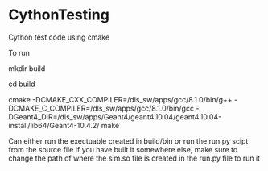 # CythonTesting
Cython test code using cmake

To run

mkdir build

cd build

cmake -DCMAKE_CXX_COMPILER=/dls_sw/apps/gcc/8.1.0/bin/g++ -DCMAKE_C_COMPILER=/dls_sw/apps/gcc/8.1.0/bin/gcc -DGeant4_DIR=/dls_sw/apps/Geant4/geant4.10.04/geant4.10.04-install/lib64/Geant4-10.4.2/
make

Can either run the exectuable created in build/bin or run the run.py scipt from the source file
If you have built it somewhere else, make sure to change the path of where the sim.so file is created in the run.py file to run it
